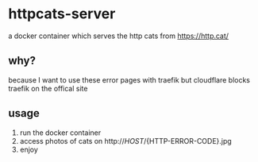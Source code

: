 # httpcats-server

a docker container which serves the http cats from https://http.cat/

## why?

because I want to use these error pages with traefik but cloudflare blocks traefik on the offical site 

## usage

1. run the docker container
1. access photos of cats on http://${HOST}/${HTTP-ERROR-CODE}.jpg
1. enjoy
